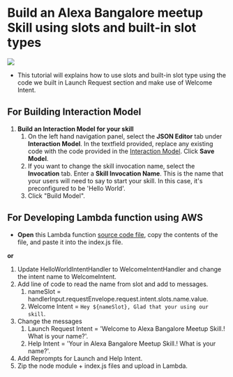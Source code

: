 # Build an Alexa Bangalore meetup Skill using slots and built-in slot types
<img src="https://m.media-amazon.com/images/G/01/mobile-apps/dex/alexa/alexa-skills-kit/tutorials/quiz-game/header._TTH_.png" />

- This tutorial will explains how to use slots and built-in slot type using the code we built in Launch Request section and make use of Welcome Intent.

## For Building Interaction Model 

1. **Build an Interaction Model for your skill**
    1. On the left hand navigation panel, select the **JSON Editor** tab under **Interaction Model**. In the textfield provided, replace any existing code with the code provided in the [Interaction Model](./models/en-US.json).  Click **Save Model**.
    2. If you want to change the skill invocation name, select the **Invocation** tab. Enter a **Skill Invocation Name**. This is the name that your users will need to say to start your skill.  In this case, it's preconfigured to be 'Hello World'.
    3. Click "Build Model".
    
## For Developing Lambda function using AWS
- **Open** this Lambda function [source code file](./lambda/custom/index.js), copy the contents of the file, and paste it into the index.js file.




**or**




1. Update HelloWorldIntentHandler to WelcomeIntentHandler and change the intent name to WelcomeIntent.
2. Add line of code to read the name from slot and add to messages.
    1. nameSlot = handlerInput.requestEnvelope.request.intent.slots.name.value.
    2. Welcome Intent = `Hey ${nameSlot}, Glad that your using our skill`.
3. Change the messages
    1. Launch Request Intent = 'Welcome to Alexa Bangalore Meetup Skill.! What is your name?'.
    2. Help Intent = 'Your in Alexa Bangalore Meetup Skill.! What is your name?'.
4. Add Reprompts for Launch and Help Intent.
5. Zip the node module + index.js files and upload in Lambda.
